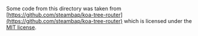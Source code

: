 Some code from this directory was taken from [https://github.com/steambap/koa-tree-router](https://github.com/steambap/koa-tree-router) which is licensed under the [MIT license](https://github.com/steambap/koa-tree-router/blob/c2c1b2dd1408b3f11af124789edb584e11076b13/LICENSE).
